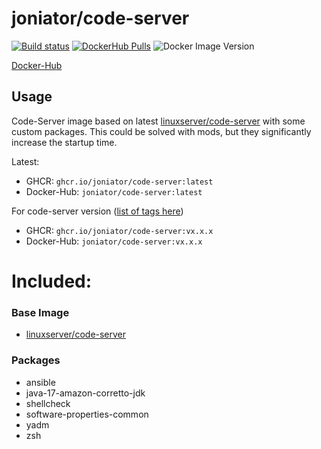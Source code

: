 # joniator/code-server

[![Build status](https://img.shields.io/github/workflow/status/Joniator/docker-code-server/Docker)](https://github.com/Joniator/docker-code-server/actions/workflows/docker-publish.yml) 
[![DockerHub Pulls](https://img.shields.io/docker/pulls/joniator/code-server)](https://hub.docker.com/r/joniator/code-server)
![Docker Image Version](https://img.shields.io/docker/v/joniator/code-server)

[Docker-Hub](https://hub.docker.com/r/joniator/code-server)

## Usage
Code-Server image based on latest [linuxserver/code-server](https://github.com/linuxserver/docker-code-server) with some custom packages. This could be solved with mods, but they significantly increase the startup time.

Latest: 
* GHCR: `ghcr.io/joniator/code-server:latest` 
* Docker-Hub: `joniator/code-server:latest`

For code-server version ([list of tags here](https://github.com/Joniator/docker-code-server/pkgs/container/code-server))
* GHCR: `ghcr.io/joniator/code-server:vx.x.x` 
* Docker-Hub: `joniator/code-server:vx.x.x`

# Included:

### Base Image
* [linuxserver/code-server](https://github.com/linuxserver/docker-code-server)

### Packages
* ansible
* java-17-amazon-corretto-jdk
* shellcheck 
* software-properties-common 
* yadm 
* zsh

